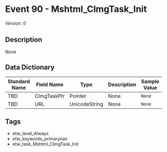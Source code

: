 # Event 90 - Mshtml_CImgTask_Init
###### Version: 0

## Description
None

## Data Dictionary
|Standard Name|Field Name|Type|Description|Sample Value|
|---|---|---|---|---|
|TBD|CImgTaskPtr|Pointer|None|`None`|
|TBD|URL|UnicodeString|None|`None`|

## Tags
* etw_level_Always
* etw_keywords_primarynav
* etw_task_Mshtml_CImgTask_Init